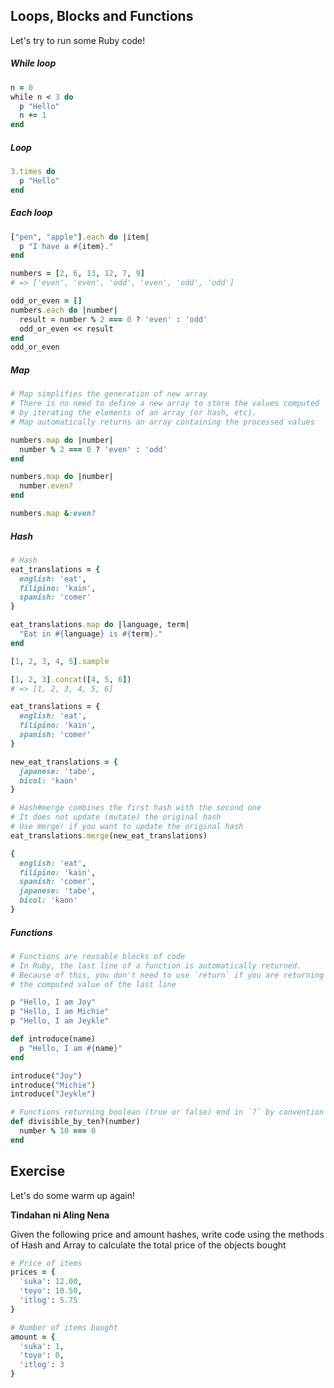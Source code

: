 ## Loops, Blocks and Functions

Let's try to run some Ruby code!


##### While loop
```ruby
n = 0
while n < 3 do
  p "Hello"
  n += 1
end
```

#####  Loop
```ruby
3.times do
  p "Hello"
end
```

#####  Each loop
```ruby
["pen", "apple"].each do |item|
  p "I have a #{item}."
end

numbers = [2, 6, 13, 12, 7, 9]
# => ['even', 'even', 'odd', 'even', 'odd', 'odd']

odd_or_even = []
numbers.each do |number|
  result = number % 2 === 0 ? 'even' : 'odd'
  odd_or_even << result
end
odd_or_even
```


##### Map
```ruby
# Map simplifies the generation of new array
# There is no need to define a new array to store the values computed
# by iterating the elements of an array (or hash, etc).
# Map automatically returns an array containing the processed values

numbers.map do |number|
  number % 2 === 0 ? 'even' : 'odd'
end

numbers.map do |number|
  number.even?
end

numbers.map &:even?
```

##### Hash
```ruby
# Hash
eat_translations = {
  english: 'eat',
  filipino: 'kain',
  spanish: 'comer'
}

eat_translations.map do |language, term|
  "Eat in #{language} is #{term}."
end

[1, 2, 3, 4, 5].sample

[1, 2, 3].concat([4, 5, 6])
# => [1, 2, 3, 4, 5, 6]

eat_translations = {
  english: 'eat',
  filipino: 'kain',
  spanish: 'comer'
}

new_eat_translations = {
  japanese: 'tabe',
  bicol: 'kaon'
}

# Hash#merge combines the first hash with the second one
# It does not update (mutate) the original hash
# Use merge! if you want to update the original hash
eat_translations.merge(new_eat_translations)

{
  english: 'eat',
  filipino: 'kain',
  spanish: 'comer',
  japanese: 'tabe',
  bicol: 'kaon'
}
```

##### Functions
```ruby
# Functions are reusable blocks of code
# In Ruby, the last line of a function is automatically returned.
# Because of this, you don't need to use `return` if you are returning
# the computed value of the last line

p "Hello, I am Joy"
p "Hello, I am Michie"
p "Hello, I am Jeykle"

def introduce(name)
  p "Hello, I am #{name}"
end

introduce("Joy")
introduce("Michie")
introduce("Jeykle")

# Functions returning boolean (true or false) end in `?` by convention
def divisible_by_ten?(number)
  number % 10 === 0
end

```



## Exercise
Let's do some warm up again!

**Tindahan ni Aling Nena**

Given the following price and amount hashes,
write code using the methods of Hash and Array to
calculate the total price of the objects bought

```ruby
# Price of items
prices = {
  'suka': 12.00,
  'toyo': 10.50,
  'itlog': 5.75
}

# Number of items bought
amount = {
  'suka': 1,
  'toyo': 0,
  'itlog': 3
}

```
